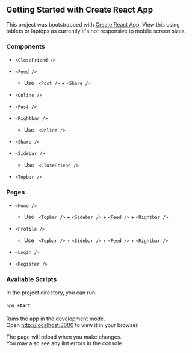 ## Getting Started with Create React App

This project was bootstrapped with [Create React App](https://github.com/facebook/create-react-app).
View this using tablets or laptops as currently it's not responsive to mobile screen sizes.


### Components

  - `<CloseFriend />`
    
  - `<Feed />`
    - Use &nbsp; `<Post />` + `<Share />`

  - `<Online />`

  - `<Post />`
    
  - `<Rightbar />`
    - Use &nbsp; `<Online />`

  - `<Share />`

  - `<Sidebar />`
    - Use &nbsp; `<CloseFriend />`
  
  - `<Topbar />`
  
  
### Pages

  - `<Home />`
    - Use &nbsp; `<Topbar />` + `<Sidebar />` + `<Feed />` + `<Rightbar />`
    
  - `<Profile />`
    - Use &nbsp; `<Topbar />` + `<Sidebar />` + `<Feed />` + `<Rightbar />`

  - `<Login />`

  - `<Register />`


### Available Scripts

In the project directory, you can run:

#### `npm start`

Runs the app in the development mode.\
Open [http://localhost:3000](http://localhost:3000) to view it in your browser.

The page will reload when you make changes.\
You may also see any lint errors in the console.
